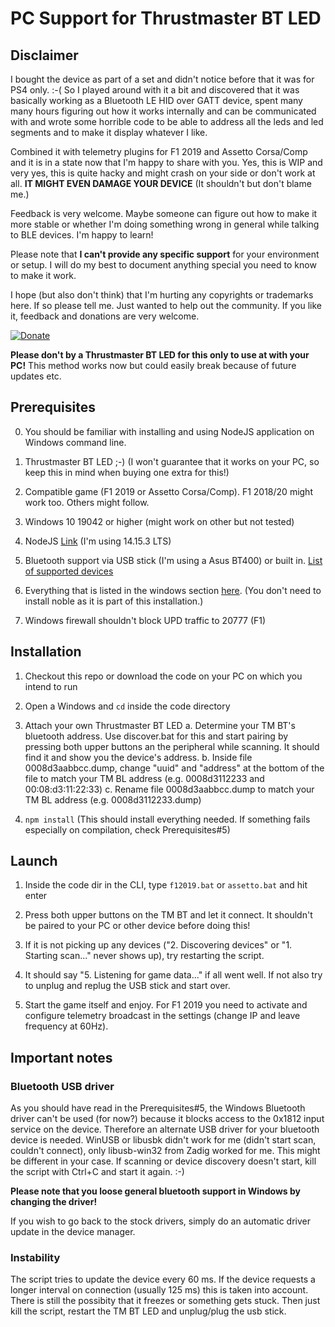 
  

# PC Support for Thrustmaster BT LED

  

  

## Disclaimer

I bought the device as part of a set and didn't notice before that it was for PS4 only. :-( So I played around with it a bit and discovered that it was basically working as a Bluetooth LE HID over GATT device, spent many many hours figuring out how it works internally and can be communicated with and wrote some horrible code to be able to address all the leds and led segments and to make it display whatever I like.

Combined it with telemetry plugins for F1 2019 and Assetto Corsa/Comp and it is in a state now that I'm happy to share with you. Yes, this is WIP and very yes, this is quite hacky and might crash on your side or don't work at all. **IT MIGHT EVEN DAMAGE YOUR DEVICE** (It shouldn't but don't blame me.)

  

Feedback is very welcome. Maybe someone can figure out how to make it more stable or whether I'm doing something wrong in general while talking to BLE devices. I'm happy to learn!

  

Please note that **I can't provide any specific support** for your environment or setup. I will do my best to document anything special you need to know to make it work.

  

I hope (but also don't think) that I'm hurting any copyrights or trademarks here. If so please tell me. Just wanted to help out the community. If you like it, feedback and donations are very welcome.

  

[![Donate](https://img.shields.io/badge/Donate-PayPal-green.svg)](https://www.paypal.com/paypalme/mplutka/5)

  

**Please don't by a Thrustmaster BT LED for this only to use at with your PC!** This method works now but could easily break because of future updates etc.

  

## Prerequisites

0. You should be familiar with installing and using NodeJS application on Windows command line.

1. Thrustmaster BT LED ;-) (I won't guarantee that it works on your PC, so keep this in mind when buying one extra for this!)

2. Compatible game (F1 2019 or Assetto Corsa/Comp). F1 2018/20 might work too. Others might follow.

3. Windows 10 19042 or higher (might work on other but not tested)

4. NodeJS [Link](https://nodejs.org/de/download/) (I'm using 14.15.3 LTS)

5. Bluetooth support via USB stick (I'm using a Asus BT400) or built in. [List of supported devices](https://github.com/abandonware/node-bluetooth-hci-socket#windows)

6. Everything that is listed in the windows section [here](https://github.com/mplutka/noble#windows). (You don't need to install noble as it is part of this installation.)

7. Windows firewall shouldn't block UPD traffic to 20777 (F1)

  

## Installation

  

1. Checkout this repo or download the code on your PC on which you intend to run

2. Open a Windows and `cd` inside the code directory

3. Attach your own Thrustmaster BT LED
	a. Determine your TM BT's bluetooth address. Use discover.bat for this and start pairing by pressing both upper buttons an the peripheral while scanning. It should find it and show you the device's address.
	b. Inside file 0008d3aabbcc.dump, change "uuid" and "address" at the bottom of the file to match your TM BL address (e.g. 0008d3112233 and 00:08:d3:11:22:33)
	c. Rename file 0008d3aabbcc.dump to match your TM BL address (e.g. 0008d3112233.dump)

4.  `npm install` (This should install everything needed. If something fails especially on compilation, check Prerequisites#5)

  

## Launch

1. Inside the code dir in the CLI, type `f12019.bat` or `assetto.bat` and hit enter

2. Press both upper buttons on the TM BT and let it connect. It shouldn't be paired to your PC or other device before doing this!

3. If it is not picking up any devices ("2. Discovering devices" or "1. Starting scan..." never shows up), try restarting the script.

4. It should say "5. Listening for game data..." if all went well. If not also try to unplug and replug the USB stick and start over.

5. Start the game itself and enjoy. For F1 2019 you need to activate and configure telemetry broadcast in the settings (change IP and leave frequency at 60Hz).

  

## Important notes

  

### Bluetooth USB driver

As you should have read in the Prerequisites#5, the Windows Bluetooth driver can't be used (for now?) because it blocks access to the 0x1812 input service on the device. Therefore an alternate USB driver for your bluetooth device is needed. WinUSB or libusbk didn't work for me (didn't start scan, couldn't connect), only libusb-win32 from Zadig worked for me. This might be different in your case. If scanning or device discovery doesn't start, kill the script with Ctrl+C and start it again. :-)

**Please note that you loose general bluetooth support in Windows by changing the driver!**

If you wish to go back to the stock drivers, simply do an automatic driver update in the device manager.

### Instability

The script tries to update the device every 60 ms. If the device requests a longer interval on connection (usually 125 ms) this is taken into account. There is still the possibity that it freezes or something gets stuck. Then just kill the script, restart the TM BT LED and unplug/plug the usb stick.